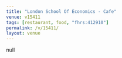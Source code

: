 ```yaml
---
title: "London School Of Economics - Cafe"
venue: v15411
tags: [restaurant, food, "fhrs:412910"]
permalink: /v/15411/
layout: venue
---
```

null